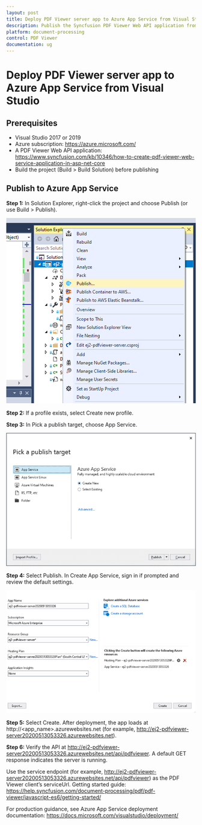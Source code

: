 ```yaml
---
layout: post
title: Deploy PDF Viewer server app to Azure App Service from Visual Studio
description: Publish the Syncfusion PDF Viewer Web API application from Visual Studio to Azure App Service and connect it to a TypeScript (JavaScript ES6) client.
platform: document-processing
control: PDF Viewer
documentation: ug
---
```


# Deploy PDF Viewer server app to Azure App Service from Visual Studio

## Prerequisites

- Visual Studio 2017 or 2019
- Azure subscription: https://azure.microsoft.com/
- A PDF Viewer Web API application: https://www.syncfusion.com/kb/10346/how-to-create-pdf-viewer-web-service-application-in-asp-net-core
- Build the project (Build > Build Solution) before publishing

## Publish to Azure App Service

**Step 1:** In Solution Explorer, right-click the project and choose Publish (or use Build > Publish).

![azure publish](../images/azure_publish.png)

**Step 2:** If a profile exists, select Create new profile.

**Step 3:** In Pick a publish target, choose App Service.

![azure target](../images/azure_target.png)

**Step 4:** Select Publish. In Create App Service, sign in if prompted and review the default settings.

![azure pdfviewer](../images/azure_pdfviewer.png)

**Step 5:** Select Create. After deployment, the app loads at http://<app_name>.azurewebsites.net (for example, http://ej2-pdfviewer-server20200513053326.azurewebsites.net).

**Step 6:** Verify the API at http://ej2-pdfviewer-server20200513053326.azurewebsites.net/api/pdfviewer. A default GET response indicates the server is running.

Use the service endpoint (for example, http://ej2-pdfviewer-server20200513053326.azurewebsites.net/api/pdfviewer) as the PDF Viewer client’s serviceUrl. Getting started guide: https://help.syncfusion.com/document-processing/pdf/pdf-viewer/javascript-es6/getting-started/

For production guidance, see Azure App Service deployment documentation: https://docs.microsoft.com/visualstudio/deployment/
